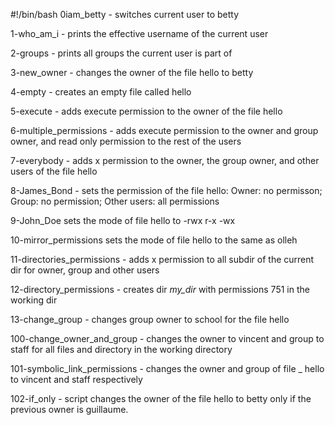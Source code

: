#!/bin/bash
0iam_betty - switches current user to betty

1-who_am_i - prints the effective username of the current user

2-groups - prints all groups the current user is part of

3-new_owner - changes the owner of the file hello to betty

4-empty - creates an empty file called hello

5-execute - adds execute permission to the owner of the file hello

6-multiple_permissions - adds execute permission to the owner and group owner, and read only permission to the rest of the users

7-everybody - adds x permission to the owner, the group owner, and other users of the file hello

8-James_Bond - sets the permission of the file hello: Owner: no permisson; Group: no permission; Other users: all permissions

9-John_Doe sets the mode of file hello to -rwx r-x -wx

10-mirror_permissions sets the mode of file hello to the same as olleh

11-directories_permissions - adds x permission to all subdir of the current dir for owner, group and other users

12-directory_permissions - creates dir *my_dir* with permissions 751 in the working dir

13-change_group - changes group owner to school for the file hello

100-change_owner_and_group - changes the owner to vincent and group to staff for all files and directory in the working directory

101-symbolic_link_permissions - changes the owner and group of file _ hello to vincent and staff respectively

102-if_only - script changes the owner of the file hello to betty only if the previous owner is guillaume.

